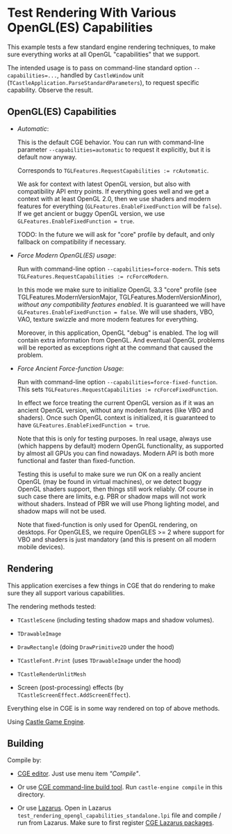 # Test Rendering With Various OpenGL(ES) Capabilities

This example tests a few standard engine rendering techniques, to make sure everything works at all OpenGL "capabilities" that we support.

The intended usage is to pass on command-line standard option `--capabilities=...`, handled by `CastleWindow` unit (`TCastleApplication.ParseStandardParameters`), to request specific capability. Observe the result.

## OpenGL(ES) Capabilities

- _Automatic_:

    This is the default CGE behavior. You can run with command-line parameter `--capabilities=automatic` to request it explicitly, but it is default now anyway.

    Corresponds to `TGLFeatures.RequestCapabilities := rcAutomatic`.

    We ask for context with latest OpenGL version, but also with compatibility API entry points. If everything goes well and we get a context with at least OpenGL 2.0, then we use shaders and modern features for everything (`GLFeatures.EnableFixedFunction` will be `false`). If we get ancient or buggy OpenGL version, we use `GLFeatures.EnableFixedFunction = true`.

    TODO: In the future we will ask for "core" profile by default, and only fallback on compatibility if necessary.

- _Force Modern OpenGL(ES) usage_:

    Run with command-line option `--capabilities=force-modern`. This sets `TGLFeatures.RequestCapabilities := rcForceModern`.

    In this mode we make sure to initialize OpenGL 3.3 "core" profile (see TGLFeatures.ModernVersionMajor, TGLFeatures.ModernVersionMinor), _without any compatibility features enabled_. It is guaranteed we will have `GLFeatures.EnableFixedFunction = false`. We will use shaders, VBO, VAO, texture swizzle and more modern features for everything.

    Moreover, in this application, OpenGL "debug" is enabled. The log will contain extra information from OpenGL. And eventual OpenGL problems will be reported as exceptions right at the command that caused the problem.

- _Force Ancient Force-function Usage_:

    Run with command-line option `--capabilities=force-fixed-function`. This sets `TGLFeatures.RequestCapabilities := rcForceFixedFunction`.

    In effect we force treating the current OpenGL version as if it was an ancient OpenGL version, without any modern features (like VBO and shaders). Once such OpenGL context is initialized, it is guaranteed to have `GLFeatures.EnableFixedFunction = true`.

    Note that this is only for testing purposes. In real usage, always use (which happens by default) modern OpenGL functionality, as supported by almost all GPUs you can find nowadays. Modern API is both more functional and faster than fixed-function.

    Testing this is useful to make sure we run OK on a really ancient OpenGL (may be found in virtual machines), or we detect buggy OpenGL shaders support, then things still work reliably. Of course in such case there are limits, e.g. PBR or shadow maps will not work without shaders. Instead of PBR we will use Phong lighting model, and shadow maps will not be used.

    Note that fixed-function is only used for OpenGL rendering, on desktops. For OpenGLES, we require OpenGLES >= 2 where support for VBO and shaders is just mandatory (and this is present on all modern mobile devices).

## Rendering

This application exercises a few things in CGE that do rendering to make sure they all support various capabilities.

The rendering methods tested:

- `TCastleScene` (including testing shadow maps and shadow volumes).

- `TDrawableImage`

- `DrawRectangle` (doing `DrawPrimitive2D` under the hood)

- `TCastleFont.Print` (uses `TDrawableImage` under the hood)

- `TCastleRenderUnlitMesh`

- Screen (post-processing) effects (by `TCastleScreenEffect.AddScreenEffect`).

Everything else in CGE is in some way rendered on top of above methods.

Using [Castle Game Engine](https://castle-engine.io/).

## Building

Compile by:

- [CGE editor](https://castle-engine.io/manual_editor.php). Just use menu item _"Compile"_.

- Or use [CGE command-line build tool](https://castle-engine.io/build_tool). Run `castle-engine compile` in this directory.

- Or use [Lazarus](https://www.lazarus-ide.org/). Open in Lazarus `test_rendering_opengl_capabilities_standalone.lpi` file and compile / run from Lazarus. Make sure to first register [CGE Lazarus packages](https://castle-engine.io/lazarus).
